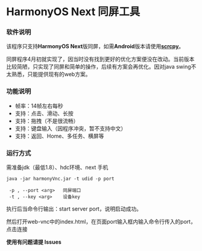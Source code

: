 # HarmonyOS Next 同屏工具 #

### 软件说明 ###
该程序只支持**HarmonyOS Next**版同屏，如需**Android**版本请使用[**scrcpy**](https://github.com/Genymobile/scrcpy)。

同屏程序4月初就实现了，因当时没有找到更好的优化方案便没在改动。当前版本比较简陋，只实现了同屏和简单的操作，后续有方案会再优化。因对java swing不太熟悉，只能提供现有的web方案。

### 功能说明 ###
- 帧率：14帧左右每秒
- 支持：点击、滑动、长按
- 支持：拖拽（不是很流畅）
- 支持：键盘输入（因程序冲突，暂不支持中文）
- 支持：返回、Home、多任务、横屏等

### 运行方式 ###
需准备jdk（最低1.8）、hdc环境、next 手机
```
java -jar harmonyVnc.jar -t udid -p port
```
```
 -p , --port <arg>   同屏端口
 -t , --key <arg>    设备key
```
执行后当命令行输出：start server port，说明启动成功。

然后打开web-vnc中的index.html，在页面port输入框内输入命令行传入的port，点击连接

**使用有问题请提 Issues**

